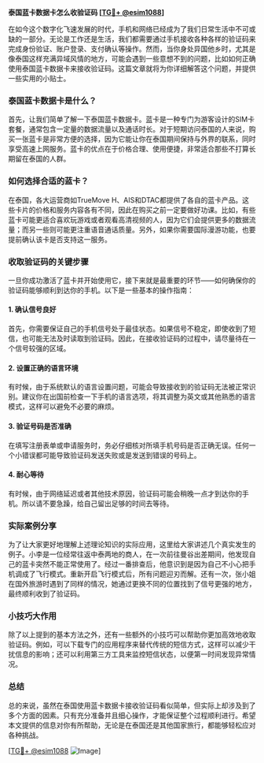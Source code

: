 **泰国蓝卡数据卡怎么收验证码 [[TG💪+ @esim1088](https://t.me/s/esim1088)]**

在如今这个数字化飞速发展的时代，手机和网络已经成为了我们日常生活中不可或缺的一部分。无论是工作还是生活，我们都需要通过手机接收各种各样的验证码来完成身份验证、账户登录、支付确认等操作。然而，当你身处异国他乡时，尤其是像泰国这样充满异域风情的地方，可能会遇到一些意想不到的问题，比如如何正确使用泰国蓝卡数据卡来接收验证码。这篇文章就将为你详细解答这个问题，并提供一些实用的小贴士。

### 泰国蓝卡数据卡是什么？

首先，让我们简单了解一下泰国蓝卡数据卡。蓝卡是一种专门为游客设计的SIM卡套餐，通常包含一定量的数据流量以及通话时长。对于短期访问泰国的人来说，购买一张蓝卡是非常方便的选择，因为它能让你在泰国期间保持与外界的联系，同时享受高速上网服务。蓝卡的优点在于价格合理、使用便捷，非常适合那些不打算长期留在泰国的人群。

### 如何选择合适的蓝卡？

在泰国，各大运营商如TrueMove H、AIS和DTAC都提供了各自的蓝卡产品。这些卡片的价格和服务内容各有不同，因此在购买之前一定要做好功课。比如，有些蓝卡可能更适合喜欢玩游戏或者观看高清视频的人，因为它们会提供更多的数据流量；而另一些则可能更注重语音通话质量。另外，如果你需要国际漫游功能，也要提前确认该卡是否支持这一服务。

### 收取验证码的关键步骤

一旦你成功激活了蓝卡并开始使用它，接下来就是最重要的环节——如何确保你的验证码能够顺利到达你的手机。以下是一些基本的操作指南：

#### 1. 确认信号良好
首先，你需要保证自己的手机信号处于最佳状态。如果信号不稳定，即使收到了短信，也可能无法及时读取到验证码。因此，在接收验证码的过程中，请尽量待在一个信号较强的区域。

#### 2. 设置正确的语言环境
有时候，由于系统默认的语言设置问题，可能会导致接收到的验证码无法被正常识别。建议你在出国前检查一下手机的语言选项，将其调整为英文或其他熟悉的语言模式，这样可以避免不必要的麻烦。

#### 3. 验证号码是否准确
在填写注册表单或申请服务时，务必仔细核对所填手机号码是否正确无误。任何一个小错误都可能导致验证码发送失败或是发送到错误的号码上。

#### 4. 耐心等待
有时候，由于网络延迟或者其他技术原因，验证码可能会稍晚一点才到达你的手机。所以请不要急躁，给自己留出足够的时间去等待。

### 实际案例分享

为了让大家更好地理解上述理论知识的实际应用，这里给大家讲述几个真实发生的例子。小李是一位经常往返中泰两地的商人，在一次前往曼谷出差期间，他发现自己的蓝卡突然不能正常使用了。经过一番排查后，他意识到是因为自己不小心把手机调成了飞行模式。重新开启飞行模式后，所有问题迎刃而解。还有一次，张小姐在国外旅游时遇到了同样的情况，她通过更换不同的位置找到了信号更强的地方，最终顺利收到了验证码。

### 小技巧大作用

除了以上提到的基本方法之外，还有一些额外的小技巧可以帮助你更加高效地收取验证码。例如，可以下载专门的应用程序来替代传统的短信方式，这样可以减少干扰信息的影响；还可以利用第三方工具来监控短信状态，以便第一时间发现异常情况。

### 总结

总的来说，虽然在泰国使用蓝卡数据卡接收验证码看似简单，但实际上却涉及到了多个方面的因素。只有充分准备并且细心操作，才能保证整个过程顺利进行。希望本文提供的信息对你有所帮助，无论是在泰国还是其他国家旅行，都能够轻松应对各种挑战。

[[TG💪+ @esim1088](https://t.me/s/esim1088) ![Image](https://i.postimg.cc/4NQfJmqS/Snipaste-2025-05-13-00-14-12.png)]